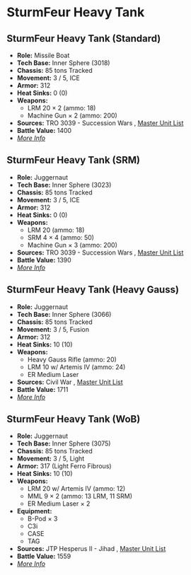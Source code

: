 # SturmFeur Heavy Tank 

## SturmFeur Heavy Tank (Standard) 

- **Role:** Missile Boat 
- **Tech Base:** Inner Sphere (3018) 
- **Chassis:** 85 tons Tracked 
- **Movement:** 3 / 5, ICE 
- **Armor:** 312 
- **Heat Sinks:** 0 (0) 
- **Weapons:** 
  - LRM 20 × 2 (ammo: 18) 
  - Machine Gun × 2 (ammo: 200) 
- **Sources:** TRO 3039 - Succession Wars , [Master Unit List](http://masterunitlist.info/Unit/Details/3115) 
- **Battle Value:** 1400 
- [*More Info*](sturmfeur_heavy_tank/sturmfeur_heavy_tank_standard.md) 

## SturmFeur Heavy Tank (SRM) 

- **Role:** Juggernaut 
- **Tech Base:** Inner Sphere (3023) 
- **Chassis:** 85 tons Tracked 
- **Movement:** 3 / 5, ICE 
- **Armor:** 312 
- **Heat Sinks:** 0 (0) 
- **Weapons:** 
  - LRM 20 (ammo: 18) 
  - SRM 4 × 4 (ammo: 50) 
  - Machine Gun × 3 (ammo: 200) 
- **Sources:** TRO 3039 - Succession Wars , [Master Unit List](http://masterunitlist.info/Unit/Details/3114) 
- **Battle Value:** 1390 
- [*More Info*](sturmfeur_heavy_tank/sturmfeur_heavy_tank_srm.md) 

## SturmFeur Heavy Tank (Heavy Gauss) 

- **Role:** Juggernaut 
- **Tech Base:** Inner Sphere (3066) 
- **Chassis:** 85 tons Tracked 
- **Movement:** 3 / 5, Fusion 
- **Armor:** 312 
- **Heat Sinks:** 10 (10) 
- **Weapons:** 
  - Heavy Gauss Rifle (ammo: 20) 
  - LRM 10 w/ Artemis IV (ammo: 24) 
  - ER Medium Laser 
- **Sources:** Civil War , [Master Unit List](http://masterunitlist.info/Unit/Details/3113) 
- **Battle Value:** 1711 
- [*More Info*](sturmfeur_heavy_tank/sturmfeur_heavy_tank_heavy_gauss.md) 

## SturmFeur Heavy Tank (WoB) 

- **Role:** Juggernaut 
- **Tech Base:** Inner Sphere (3075) 
- **Chassis:** 85 tons Tracked 
- **Movement:** 3 / 5, Light 
- **Armor:** 317 (Light Ferro Fibrous) 
- **Heat Sinks:** 10 (10) 
- **Weapons:** 
  - LRM 20 w/ Artemis IV (ammo: 12) 
  - MML 9 × 2 (ammo: 13 LRM, 11 SRM) 
  - ER Medium Laser × 2 
- **Equipment:** 
  - B-Pod × 3 
  - C3i 
  - CASE 
  - TAG 
- **Sources:** JTP Hesperus II - Jihad , [Master Unit List](http://masterunitlist.info/Unit/Details/6967) 
- **Battle Value:** 1559 
- [*More Info*](sturmfeur_heavy_tank/sturmfeur_heavy_tank_wob.md) 

